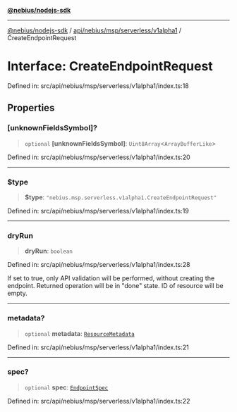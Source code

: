 [**@nebius/nodejs-sdk**](../../../../../../README.md)

---

[@nebius/nodejs-sdk](../../../../../../README.md) / [api/nebius/msp/serverless/v1alpha1](../README.md) / CreateEndpointRequest

# Interface: CreateEndpointRequest

Defined in: src/api/nebius/msp/serverless/v1alpha1/index.ts:18

## Properties

### \[unknownFieldsSymbol\]?

> `optional` **\[unknownFieldsSymbol\]**: `Uint8Array`\<`ArrayBufferLike`\>

Defined in: src/api/nebius/msp/serverless/v1alpha1/index.ts:20

---

### $type

> **$type**: `"nebius.msp.serverless.v1alpha1.CreateEndpointRequest"`

Defined in: src/api/nebius/msp/serverless/v1alpha1/index.ts:19

---

### dryRun

> **dryRun**: `boolean`

Defined in: src/api/nebius/msp/serverless/v1alpha1/index.ts:28

If set to true, only API validation will be performed, without creating the endpoint.
Returned operation will be in "done" state. ID of resource will be empty.

---

### metadata?

> `optional` **metadata**: [`ResourceMetadata`](../../../../common/v1/interfaces/ResourceMetadata.md)

Defined in: src/api/nebius/msp/serverless/v1alpha1/index.ts:21

---

### spec?

> `optional` **spec**: [`EndpointSpec`](EndpointSpec.md)

Defined in: src/api/nebius/msp/serverless/v1alpha1/index.ts:22
